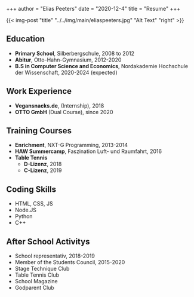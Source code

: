 +++
author = "Elias Peeters"
date = "2020-12-4"
title = "Resume"
+++



{{< img-post "title" "../../img/main/eliaspeeters.jpg" "Alt Text" "right" >}}

Education
---------

* **Primary School**, Silberbergschule, 2008 to 2012
* **Abitur**, Otto-Hahn-Gymnasium, 2012-2020
* **B.S in Computer Science and Economics**, Nordakademie Hochschule der Wissenschaft, 2020-2024 (expected)

Work Experience
---------

* **Vegansnacks.de**, (Internship), 2018
* **OTTO GmbH** (Dual Course), since 2020


Training Courses
---------

* **Enrichment**, NXT-G Programming, 2013-2014
* **HAW Summercamp**, Faszination Luft- und Raumfahrt, 2016
* **Table Tennis**
  * **D-Lizenz**, 2018
  * **C-Lizenz**, 2019

Coding Skills
--------

* HTML, CSS, JS
* Node.JS
* Python
* C++


After School Activitys
-------

* School representativ, 2018-2019
* Member of the Students Council, 2015-2020
* Stage Technique Club
* Table Tennis Club
* School Magazine
* Godparent Club

